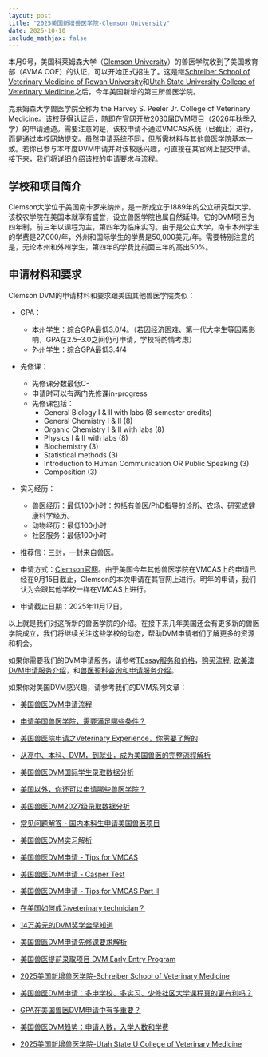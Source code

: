 ```yaml
---
layout: post
title: "2025美国新增兽医学院-Clemson University"
date: 2025-10-10
include_mathjax: false
---
```

本月9号，美国科莱姆森大学（[Clemson University](https://www.clemson.edu/veterinary-medicine/?utm_source=EMP&utm_medium=email&utm_content=91216237&utm_campaign=40465-130913&utm_term=24-570721)）的兽医学院收到了美国教育部（AVMA COE）的认证，可以开始正式招生了。这是继[Schreiber School of Veterinary Medicine of Rowan University](https://tessay.org/blog/2025/04/01/dvm-schreiber-school-application)和[Utah State University College of Veterinary Medicine](https://vetmed.usu.edu/)之后，今年美国新增的第三所兽医学院。

克莱姆森大学兽医学院全称为 the Harvey S. Peeler Jr. College of Veterinary Medicine。该校获得认证后，随即在官网开放2030届DVM项目（2026年秋季入学）的申请通道。需要注意的是，该校申请不通过VMCAS系统（已截止）进行，而是通过本校网站提交。虽然申请系统不同，但所需材料与其他兽医学院基本一致。若你已参与本年度DVM申请并对该校感兴趣，可直接在其官网上提交申请。接下来，我们将详细介绍该校的申请要求与流程。

## 学校和项目简介 ##

Clemson大学位于美国南卡罗来纳州，是一所成立于1889年的公立研究型大学。该校农学院在美国本就享有盛誉，设立兽医学院也属自然延伸。它的DVM项目为四年制，前三年以课程为主，第四年为临床实习。由于是公立大学，南卡本州学生的学费是27,000/年，外州和国际学生的学费是50,000美元/年。需要特别注意的是，无论本州和外州学生，第四年的学费比前面三年的高出50%。

## 申请材料和要求 ##

Clemson DVM的申请材料和要求跟美国其他兽医学院类似：

+ GPA：
  + 本州学生：综合GPA最低3.0/4。（若因经济困难、第一代大学生等因素影响，GPA在2.5–3.0之间仍可申请，学校将酌情考虑）
  + 外州学生：综合GPA最低3.4/4
    
+ 先修课：
  + 先修课分数最低C-
  + 申请时可以有两门先修课in-progress
  + 先修课包括：
      + General Biology I & II with labs (8 semester credits)
      + General Chemistry I & II (8)
      + Organic Chemistry I & II with labs (8)
      + Physics I & II with labs (8)
      + Biochemistry (3)
      + Statistical methods (3)
      + Introduction to Human Communication OR Public Speaking (3) 
      + Composition (3)

+ 实习经历：
    + 兽医经历：最低100小时：包括有兽医/PhD指导的诊所、农场、研究或健康科学经历。
    + 动物经历：最低100小时
    + 社区服务：最低100小时

+ 推荐信：三封，一封来自兽医。

+ 申请方式：[Clemson官网](https://vetapply.clemson.edu/apply/)。由于美国今年其他兽医学院在VMCAS上的申请已经在9月15日截止，Clemson的本次申请在其官网上进行。明年的申请，我们认为会跟其他学校一样在VMCAS上进行。

+ 申请截止日期：2025年11月17日。


以上就是我们对这所新的兽医学院的介绍。在接下来几年美国还会有更多新的兽医学院成立，我们将继续关注这些学校的动态，帮助DVM申请者们了解更多的资源和机会。

如果你需要我们的DVM申请服务，请参考[TEssay服务和价格](https://tessay.org/blog/2024/04/02/faq)，[购买流程](https://tessay.org/blog/2024/04/10/contact-form), [欧美澳DVM申请服务介绍](https://tessay.org/blog/2024/05/29/intro-to-dvm-application-service)，和[兽医预科咨询和申请服务介绍](https://tessay.org/blog/2025/06/15/pre-vet-services)。



如果你对美国DVM感兴趣，请参考我们的DVM系列文章：

+ [美国兽医DVM申请流程](https://www.tessay.org/blog/2018/10/05/vmcas)

+ [申请美国兽医学院，需要满足哪些条件？](https://www.tessay.org/blog/2020/12/29/dvm-application)

+ [美国兽医院申请之Veterinary Experience，你需要了解的](https://www.tessay.org/blog/2022/04/18/veterinary-experience)

+ [从高中、本科、DVM，到就业，成为美国兽医的完整流程解析](https://www.tessay.org/blog/2023/03/20/dvm-whole-process)

+ [美国兽医DVM国际学生录取数据分析](https://tessay.org/blog/2022/11/28/dvm-international-admission-analytics)

+ [美国以外，你还可以申请哪些兽医学院？](https://tessay.org/blog/2023/07/18/vet-schools-outside-of-america)

+ [美国兽医DVM2027级录取数据分析](https://tessay.org/blog/2023/08/01/2027-DVM-Admission-Analytics)

+ [常见问题解答 - 国内本科生申请美国兽医项目](https://tessay.org/blog/2023/04/09/dvm-foreign-applicants-faq)

+ [美国兽医DVM实习解析](https://tessay.org/blog/2023/11/01/post-dvm-analytics)

+ [美国兽医DVM申请 - Tips for VMCAS](https://tessay.org/blog/2024/07/07/dvm-vmcas-tips)

+ [美国兽医DVM申请 - Casper Test](https://tessay.org/blog/2024/07/14/casper-test-for-dvm)

+ [美国兽医DVM申请 - Tips for VMCAS Part II](https://tessay.org/blog/2024/08/04/vmcas-part-ii)

+ [在美国如何成为veterinary technician？](https://tessay.org/blog/2024/09/11/how-to-become-a-certified-vet-tech)

+ [14万美元的DVM奖学金早知道](https://tessay.org/blog/2024/12/01/intro-to-veterinary-student-scholarship)

+ [美国兽医DVM申请先修课要求解析](https://tessay.org/blog/2025/01/10/dvm-admissions-prerequisites)

+ [美国兽医提前录取项目 DVM Early Entry Program](https://tessay.org/blog/2025/02/10/dvm-early-entry-programs)

+ [2025美国新增兽医学院-Schreiber School of Veterinary Medicine](https://tessay.org/blog/2025/04/01/dvm-schreiber-school-application)

+ [美国兽医DVM申请：多申学校、多实习、少修社区大学课程真的更有利吗？](https://tessay.org/blog/2025/05/01/dvm-applicant-survey)

+ [GPA在美国兽医DVM申请中有多重要？](https://tessay.org/blog/2025/06/01/why-gpa-is-important-in-dvm-admissions)

+ [美国兽医DVM趋势：申请人数，入学人数和学费](https://tessay.org/blog/2025/07/03/vet-school-admission-trends)

+ [2025美国新增兽医学院-Utah State U College of Veterinary Medicine](https://tessay.org/blog/2025/08/22/utah-state-u-college-of-vet-med)
